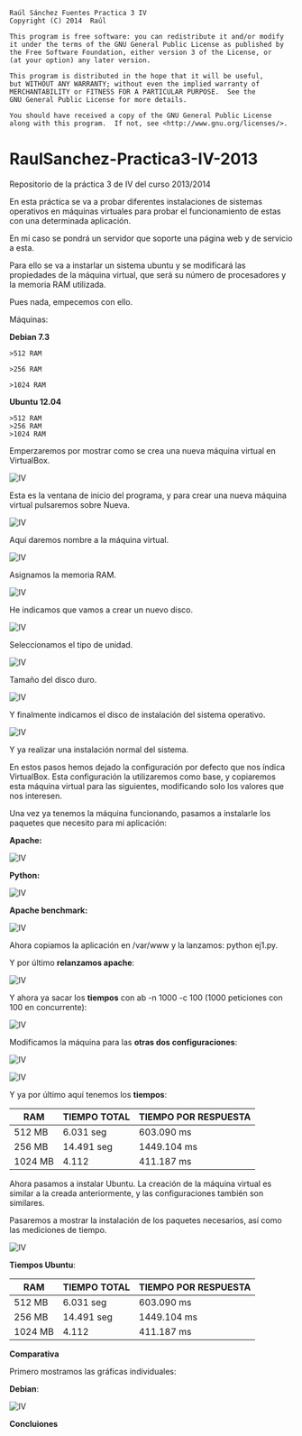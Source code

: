     Raúl Sánchez Fuentes Practica 3 IV
    Copyright (C) 2014  Raúl

    This program is free software: you can redistribute it and/or modify
    it under the terms of the GNU General Public License as published by
    the Free Software Foundation, either version 3 of the License, or
    (at your option) any later version.

    This program is distributed in the hope that it will be useful,
    but WITHOUT ANY WARRANTY; without even the implied warranty of
    MERCHANTABILITY or FITNESS FOR A PARTICULAR PURPOSE.  See the
    GNU General Public License for more details.

    You should have received a copy of the GNU General Public License
    along with this program.  If not, see <http://www.gnu.org/licenses/>.




RaulSanchez-Practica3-IV-2013
=============================

Repositorio de la práctica 3 de IV del curso 2013/2014

En esta práctica se va a probar diferentes instalaciones de sistemas operativos en máquinas virtuales para probar el funcionamiento de estas con una determinada aplicación.

En mi caso se pondrá un servidor que soporte una página web y de servicio a esta.

Para ello se va a instarlar un sistema ubuntu y se modificará las propiedades de la máquina virtual, que será su número de procesadores y la memoria RAM utilizada.

Pues nada, empecemos con ello.


Máquinas:

**Debian 7.3**

	>512 RAM

	>256 RAM

	>1024 RAM

**Ubuntu 12.04**

	>512 RAM
	>256 RAM
	>1024 RAM


Emperzaremos por mostrar como se crea una nueva máquina virtual en VirtualBox.

![IV](https://dl.dropboxusercontent.com/s/ibuts86t3xgbjmo/1.png)

Esta es la ventana de inicio del programa, y para crear una nueva máquina virtual pulsaremos sobre Nueva.


![IV](https://dl.dropboxusercontent.com/s/tk4hfma679lcv4v/2.png)

Aquí daremos nombre a la máquina virtual.

![IV](https://dl.dropboxusercontent.com/s/m2s3f1kwnkmtn25/3.png)

Asignamos la memoria RAM.

![IV](https://dl.dropboxusercontent.com/s/mx2c2ju0qwjnmor/4.png)

He indicamos que vamos a crear un nuevo disco.

![IV](https://dl.dropboxusercontent.com/s/xg36xp6sfjc0tje/5.png)

Seleccionamos el tipo de unidad.

![IV](https://dl.dropboxusercontent.com/s/qevsdwbaw9bvd5v/6.png)

Tamaño del disco duro.

![IV](https://dl.dropboxusercontent.com/s/aeryv4pbcfyzuhn/7.png)

Y finalmente indicamos el disco de instalación del sistema operativo.

![IV](https://dl.dropboxusercontent.com/s/rxj49mpibtonldx/8.png)

Y ya realizar una instalación normal del sistema.


En estos pasos hemos dejado la configuración por defecto que nos índica VirtualBox. Esta configuración la utilizaremos como base, y copiaremos esta máquina virtual para las siguientes, modificando solo los valores que nos interesen.


Una vez ya tenemos la máquina funcionando, pasamos a instalarle los paquetes que necesito para mi aplicación:

**Apache:**

![IV](https://dl.dropboxusercontent.com/s/8fdf0ghk8t365au/10.png)


**Python:**

![IV](https://dl.dropboxusercontent.com/s/2orslkm9nbpr3mo/11.png)

**Apache benchmark:**

![IV](https://dl.dropboxusercontent.com/s/yr30g1x3hfdepo3/13.png)

Ahora copiamos la aplicación en /var/www y la lanzamos: python ej1.py.


Y por último **relanzamos apache**:

![IV](https://dl.dropboxusercontent.com/s/ak9qnbw0jsjd95m/14.png)


Y ahora ya sacar los **tiempos** con ab -n 1000 -c 100 (1000 peticiones con 100 en concurrente):

![IV](https://dl.dropboxusercontent.com/s/eerdvobuf8gsot3/15.png)


Modificamos la máquina para las **otras dos configuraciones**:


![IV](https://dl.dropboxusercontent.com/s/gvsrnhqi6wpful8/16.png)


![IV](https://dl.dropboxusercontent.com/s/a9h4hz3vw3nimv1/17.png)


Y ya por último aquí tenemos los **tiempos**:


|RAM|TIEMPO TOTAL| TIEMPO POR RESPUESTA|
|---|------|--------------|
|512 MB|6.031 seg|603.090 ms|
|256 MB|14.491 seg|1449.104 ms|
|1024 MB|4.112|411.187 ms|


Ahora pasamos a instalar Ubuntu. La creación de la máquina virtual es similar a la creada anteriormente, y las configuraciones también son similares.

Pasaremos a mostrar la instalación de los paquetes necesarios, así como las mediciones de tiempo.

![IV]()




**Tiempos Ubuntu**:

|RAM|TIEMPO TOTAL| TIEMPO POR RESPUESTA|
|---|------|--------------|
|512 MB|6.031 seg|603.090 ms|
|256 MB|14.491 seg|1449.104 ms|
|1024 MB|4.112|411.187 ms|



**Comparativa**

Primero mostramos las gráficas individuales:

**Debian**:

![IV](https://dl.dropboxusercontent.com/s/vx4utqw1b9av4g3/21.png)


**Concluiones**
